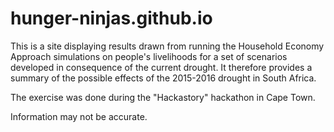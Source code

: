 # hunger-ninjas.github.io

This is a site displaying results drawn from running the Household Economy Approach simulations on people's livelihoods for a set of scenarios developed in consequence of the current drought. It therefore provides a summary of the possible effects of the 2015-2016 drought in South Africa.

The exercise was done during the "Hackastory" hackathon in Cape Town.

Information may not be accurate.
